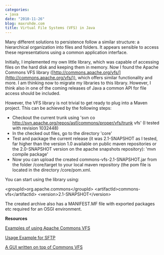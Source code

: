```yaml
---
categories:
- java
date: "2010-11-26"
blog: maxrohde.com
title: Virtual File Systems (VFS) in Java
---
```


Many different solutions to persistence follow a similar structure: a hierarchical organization into files and folders. It appears sensible to access these representations using a common application interface.

Initially, I implemented my own little library, which was capable of accessing files on the hard disk and keeping them in memory. Now I found the Apache Commons VFS library ([http://commons.apache.org/vfs/](http://commons.apache.org/vfs/)), which offers similar functionality and more. I am thinking now to migrate my libraries to this library. However, I think also in one of the coming releases of Java a common API for file access should be included.

However, the VFS library is not trivial to get ready to plug into a Maven project. This can be achieved by the following steps:

- Checkout the current trunk using 'svn co http://svn.apache.org/repos/asf/commons/proper/vfs/trunk vfs' (I tested with revision 1032448)
- In the checked out files, go to the directory 'core'
- Test and package the current release (it was 2.1-SNAPSHOT as I tested, far higher than the version 1.0 available on public maven repositories or the 2.0-SNAPSHOT version on the apache snapshots repository): 'mvn compile package'
- Now you can upload the created commons-vfs-2.1-SNAPSHOT.jar from the folder /core/target to your local maven repository (the pom file is located in the directory /core/pom.xml.

You can start using the library using:

<groupId\>org.apache.commons</groupId\> <artifactId\>commons-vfs</artifactId\> <version\>2.1-SNAPSHOT</version\>

The created archive also has a MANIFEST.MF file with exported packages etc required for an OSGI environment.

**Resources**

[Examples of using Apache Commons VFS](http://commons.apache.org/vfs/api.html)

[Usage Example for SFTP](http://consultingblogs.emc.com/danielpipe/archive/2009/07/07/apache-commons-vfs-a-single-java-api-for-multiple-file-systems.aspx)

[A GUI written on top of Commons VFS](http://commons-vfs-ui.sourceforge.net/)